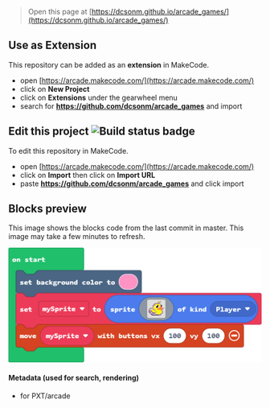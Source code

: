  


> Open this page at [https://dcsonm.github.io/arcade_games/](https://dcsonm.github.io/arcade_games/)

## Use as Extension

This repository can be added as an **extension** in MakeCode.

* open [https://arcade.makecode.com/](https://arcade.makecode.com/)
* click on **New Project**
* click on **Extensions** under the gearwheel menu
* search for **https://github.com/dcsonm/arcade_games** and import

## Edit this project ![Build status badge](https://github.com/dcsonm/arcade_games/workflows/MakeCode/badge.svg)

To edit this repository in MakeCode.

* open [https://arcade.makecode.com/](https://arcade.makecode.com/)
* click on **Import** then click on **Import URL**
* paste **https://github.com/dcsonm/arcade_games** and click import

## Blocks preview

This image shows the blocks code from the last commit in master.
This image may take a few minutes to refresh.

![A rendered view of the blocks](https://github.com/dcsonm/arcade_games/raw/master/.github/makecode/blocks.png)

#### Metadata (used for search, rendering)

* for PXT/arcade
<script src="https://makecode.com/gh-pages-embed.js"></script><script>makeCodeRender("{{ site.makecode.home_url }}", "{{ site.github.owner_name }}/{{ site.github.repository_name }}");</script>
